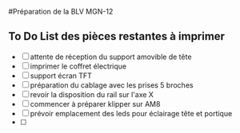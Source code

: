 #Préparation de la BLV MGN-12

## To Do List des pièces restantes à imprimer

- [ ] attente de réception du support amovible de tête
- [ ] imprimer le coffret électrique
- [ ] support écran TFT
- [ ] préparation du cablage avec les prises 5 broches
- [ ] revoir la disposition du rail sur l'axe X
- [ ] commencer à préparer klipper sur AM8
- [ ] prévoir emplacement des leds pour éclairage tête et portique
- [ ] 
